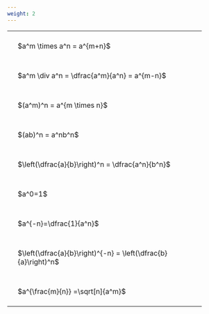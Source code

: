 ```yaml
---
weight: 2
---
```


<style type="text/css">
#T_53269 th.col_heading {
  text-align: left;
  font-size: 1em;
}
#T_53269 td {
  text-align: left;
  font-size: 1em;
  padding: 1.5em;
}
#T_53269_row0_col0, #T_53269_row1_col0, #T_53269_row2_col0, #T_53269_row3_col0, #T_53269_row4_col0, #T_53269_row5_col0, #T_53269_row6_col0, #T_53269_row7_col0, #T_53269_row8_col0 {
  width: 400px;
  white-space: pre-wrap;
}
</style>
<table id="T_53269">
  <thead>
  </thead>
  <tbody>
    <tr>
      <td id="T_53269_row0_col0" class="data row0 col0" >$a^m \times a^n = a^{m+n}$</td>
    </tr>
    <tr>
      <td id="T_53269_row1_col0" class="data row1 col0" >$a^m \div a^n = \dfrac{a^m}{a^n} = a^{m-n}$</td>
    </tr>
    <tr>
      <td id="T_53269_row2_col0" class="data row2 col0" >$(a^m)^n = a^{m \times n}$</td>
    </tr>
    <tr>
      <td id="T_53269_row3_col0" class="data row3 col0" >$(ab)^n = a^nb^n$</td>
    </tr>
    <tr>
      <td id="T_53269_row4_col0" class="data row4 col0" >$\left(\dfrac{a}{b}\right)^n = \dfrac{a^n}{b^n}$</td>
    </tr>
    <tr>
      <td id="T_53269_row5_col0" class="data row5 col0" >$a^0=1$</td>
    </tr>
    <tr>
      <td id="T_53269_row6_col0" class="data row6 col0" >$a^{-n}=\dfrac{1}{a^n}$</td>
    </tr>
    <tr>
      <td id="T_53269_row7_col0" class="data row7 col0" >$\left(\dfrac{a}{b}\right)^{-n} = \left(\dfrac{b}{a}\right)^n$</td>
    </tr>
    <tr>
      <td id="T_53269_row8_col0" class="data row8 col0" >$a^{\frac{m}{n}} =\sqrt[n]{a^m}$</td>
    </tr>
  </tbody>
</table>
